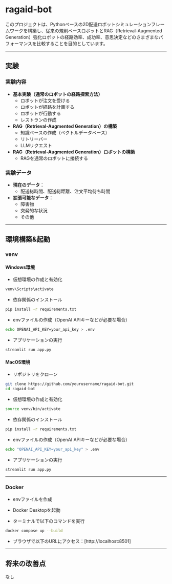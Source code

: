 # ragaid-bot

このプロジェクトは、Pythonベースの2D配送ロボットシミュレーションフレームワークを構築し、従来の規則ベースロボットとRAG（Retrieval-Augmented Generation）強化ロボットの経路効率、成功率、意思決定などのさまざまなパフォーマンスを比較することを目的としています。

---

## 実験

### 実験内容

- **基本実験（通常のロボットの経路探索方法）**
  - ロボットが注文を受ける
  - ロボットが経路を計画する
  - ロボットが行動する
  - レストランの作成
- **RAG（Retrieval-Augmented Generation）の構築**
  - 知識ベースの作成（ベクトルデータベース）
  - リトリーバー
  - LLMリクエスト
- **RAG（Retrieval-Augmented Generation）ロボットの構築**
  - RAGを通常のロボットに接続する

### 実験データ

- **現在のデータ**：
  - 配送総時間、配送総距離、注文平均待ち時間
- **拡張可能なデータ**：
  - 障害物
  - 突発的な状況
  - その他

---

## 環境構築&起動

### venv

#### Windows環境

- 仮想環境の作成と有効化

```bash
venv\Scripts\activate
```

- 依存関係のインストール

```bash
pip install -r requirements.txt
```

- envファイルの作成（OpenAI APIキーなどが必要な場合）

```bash
echo OPENAI_API_KEY=your_api_key > .env
```

- アプリケーションの実行

```bash
streamlit run app.py
```

#### MacOS環境

- リポジトリをクローン

```bash
git clone https://github.com/yourusername/ragaid-bot.git
cd ragaid-bot
```

- 仮想環境の作成と有効化

```bash
source venv/bin/activate
```

- 依存関係のインストール

```bash
pip install -r requirements.txt
```

- envファイルの作成（OpenAI APIキーなどが必要な場合）

```bash
echo "OPENAI_API_KEY=your_api_key" > .env
```

- アプリケーションの実行

```bash
streamlit run app.py
```

---

### Docker

- envファイルを作成

- Docker Desktopを起動

- ターミナルで以下のコマンドを実行

```bash
docker compose up --build
```

- ブラウザで以下のURLにアクセス：[http://localhost:8501]

---

## 将来の改善点

なし
